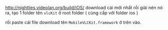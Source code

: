 http://nightlies.videolan.org/build/iOS/
download cái mới nhất rồi giải nén nó ra, tạo 1 folder tên `vlcKit` ở root folder ( cùng cấp với folder ios )

rồi paste cái file download tên `MobileVLCKit.framework` ở trên vào.
